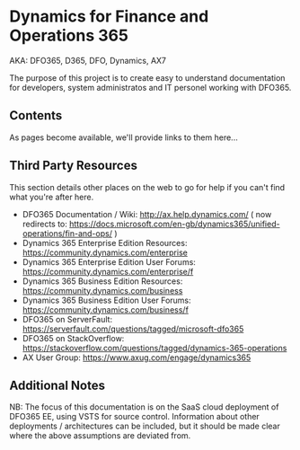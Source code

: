 # Dynamics for Finance and Operations 365
AKA: DFO365, D365, DFO, Dynamics, AX7

The purpose of this project is to create easy to understand documentation for developers, system administratos and IT personel working with DFO365.

## Contents

As pages become available, we'll provide links to them here...

## Third Party Resources

This section details other places on the web to go for help if you can't find what you're after here.

- DFO365 Documentation / Wiki: http://ax.help.dynamics.com/ ( now redirects to: https://docs.microsoft.com/en-gb/dynamics365/unified-operations/fin-and-ops/ )
- Dynamics 365 Enterprise Edition Resources: https://community.dynamics.com/enterprise
- Dynamics 365 Enterprise Edition User Forums: https://community.dynamics.com/enterprise/f
- Dynamics 365 Business Edition Resources: https://community.dynamics.com/business
- Dynamics 365 Business Edition User Forums: https://community.dynamics.com/business/f
- DFO365 on ServerFault: https://serverfault.com/questions/tagged/microsoft-dfo365
- DFO365 on StackOverflow: https://stackoverflow.com/questions/tagged/dynamics-365-operations 
- AX User Group: https://www.axug.com/engage/dynamics365 

## Additional Notes

NB: The focus of this documentation is on the SaaS cloud deployment of DFO365 EE, using VSTS for source control.
Information about other deployments / architectures can be included, but it should be made clear where the above assumptions are deviated from.
